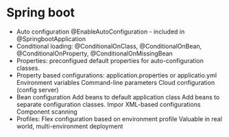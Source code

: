 # Spring boot
- Auto configuration
@EnableAutoConfiguration - included in @SpringbootApplication
- Conditional loading: @ConditionalOnClass, @ConditionalOnBean, @ConditionalOnProperty, @ConditionalOnMissingBean
- Properties: preconfigued default properties for auto-configuration classes.
- Property based configurations:
 application.properties or applicatio.yml
 Environment variables
 Command-line parameters
 Cloud configuration (config server)
- Bean configuration
 Add beans to default application class
 Add beans to separate configuration classes.
 Impor XML-based configurations
 Component scanning
- Profiles:
 Flex configuration based on environment profile
 Valuable in real world, multi-environment deployment
